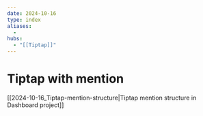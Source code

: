 ```yaml
---
date: 2024-10-16
type: index
aliases:
  -
hubs:
  - "[[Tiptap]]"
---
```


# Tiptap with mention

[[2024-10-16_Tiptap-mention-structure|Tiptap mention structure in Dashboard project]]
